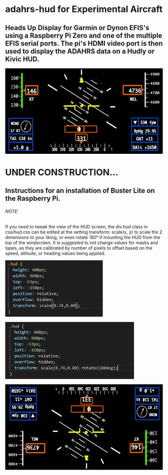 # adahrs-hud for Experimental Aircraft

## Heads Up Display for Garmin or Dynon EFIS's using a Raspberry Pi Zero and one of the multiple EFIS serial ports. The pi's HDMI video port is then used to display the ADAHRS data on a Hudly or Kivic HUD. 
![Image of hud](https://github.com/N129BZ/adahrs-hud/blob/master/docs/20200330.png)

# UNDER CONSTRUCTION...
## Instructions for an installation of Buster Lite on the Raspberry Pi. 

###### NOTE:
If you need to tweak the view of the HUD screen, the div.hud class in css/hud.css can be edited at the setting transform: scale(x, y) to scale the 2 dimensions to your liking, or even rotate 180° if mounting the HUD from the top of the windscreen. It is suggested to not change values for masks and tapes, as they are calibrated by number of pixels to offset based on the speed, altitude, or heading values being applied.

![Image of ScaleSetting](https://github.com/N129BZ/adahrs-hud/blob/master/docs/hudcss1.png)

![Image of ScaleSetting](https://github.com/N129BZ/adahrs-hud/blob/master/docs/hudcss2.png)

![Image of UpsideDown](https://github.com/N129BZ/adahrs-hud/blob/master/docs/20200330_ud.png)
